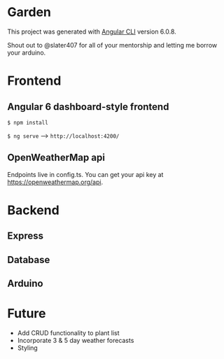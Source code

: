 # Garden

This project was generated with [Angular CLI](https://github.com/angular/angular-cli) version 6.0.8.

Shout out to @slater407 for all of your mentorship and letting me borrow your arduino.

# Frontend

## Angular 6 dashboard-style frontend
`$ npm install` 

`$ ng serve` --> `http://localhost:4200/`

## OpenWeatherMap api

Endpoints live in config.ts. You can get your api key at https://openweathermap.org/api.

# Backend

## Express

## Database

## Arduino

# Future
* Add CRUD functionality to plant list
* Incorporate 3 & 5 day weather forecasts
* Styling


